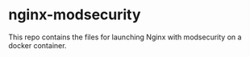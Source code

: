 # nginx-modsecurity
This repo contains the files for launching Nginx with modsecurity on a docker container.
